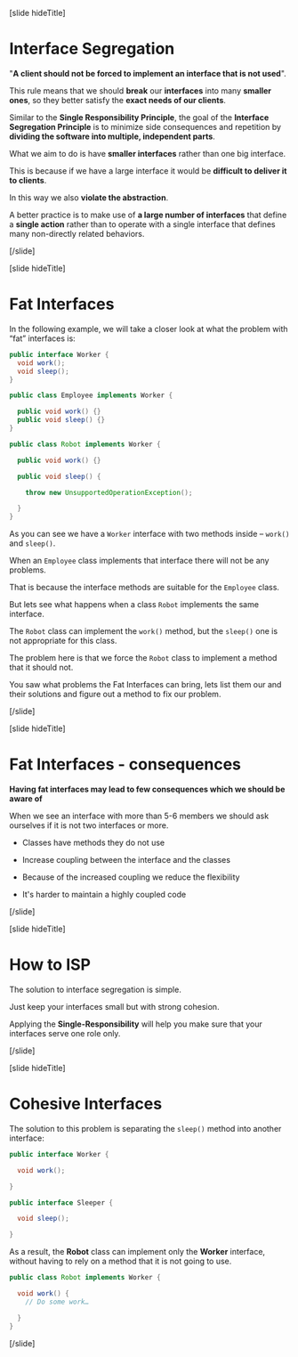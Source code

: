 [slide hideTitle]

# Interface Segregation

"**A client should not be forced to implement an interface that is not used**".

This rule means that we should **break** our **interfaces** into many **smaller ones**, so they better satisfy the **exact needs of our clients**.

Similar to the **Single Responsibility Principle**, the goal of the **Interface Segregation Principle** is to minimize side consequences and repetition by **dividing the software into multiple, independent parts**.

What we aim to do is have **smaller interfaces** rather than one big interface. 

This is because if we have a large interface it would be **difficult to deliver it to clients**. 

In this way we also **violate the abstraction**.​

A better practice is to make use of **a large number of interfaces** that define a **single action** rather than to operate with a single interface that defines many non-directly related behaviors.

[/slide]

[slide hideTitle]

# Fat Interfaces

In the following example, we will take a closer look at what the problem with “fat” interfaces is:

```java
public interface Worker {​
  void work();​
  void sleep();​
}
```

```java
public class Employee implements Worker {​

  public void work() {}​
  public void sleep() {}​
}

```

```java
public class Robot implements Worker {​

  public void work() {}​

  public void sleep() { ​

    throw new UnsupportedOperationException();​

  }​
}
```
As you can see we have a `Worker` interface with two methods inside – `work()` and `sleep()`.​

When an `Employee` class implements that interface there will not be any problems. 

That is because the interface methods are suitable for the `Employee` class.​

But lets see what happens when a class `Robot` implements the same interface.​

The `Robot` class can implement the `work()` method, but the `sleep()` one is not appropriate for this class. 

The problem here is that we force the `Robot` class to implement a method that it should not.​

You saw what problems the Fat Interfaces can bring, lets list them our and their solutions and figure out a method to fix our problem.

[/slide]

[slide hideTitle]

# Fat Interfaces - consequences

**Having fat interfaces may lead to few consequences which we should be aware of**

When we see an interface with more than 5-6 members we should ask ourselves if it is not two interfaces or more.

- Classes have methods they do not use

- Increase coupling between the interface and the classes

- Because of the increased coupling we reduce the flexibility

- It's harder to maintain a highly coupled code

[/slide]

[slide hideTitle]

# How to ISP

The solution to interface segregation is simple.

Just keep your interfaces small but with strong cohesion.

Applying the **Single-Responsibility** will help you make sure that your interfaces serve one role only.

[/slide]

[slide hideTitle]

# Cohesive Interfaces

The solution to this problem is separating the `sleep()` method into another interface:

```java
public interface Worker {​

  void work();​

}
```
```java
public interface Sleeper {​

  void sleep();​

}
```
As a result, the **Robot** class can implement only the **Worker** interface, without having to rely on a method that it is not going to use.​

```java
public class Robot implements Worker {​

  void work() { ​
    // Do some work… ​

  }​
}
```

[/slide]